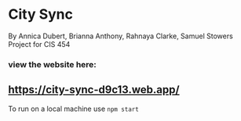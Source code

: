 # City Sync
By Annica Dubert, Brianna Anthony, Rahnaya Clarke, Samuel Stowers
Project for CIS 454

### view the website here:
## https://city-sync-d9c13.web.app/

To run on a local machine use `npm start`
